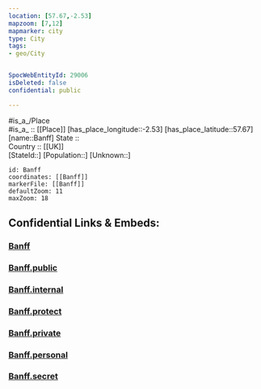 ```yaml
---
location: [57.67,-2.53] 
mapzoom: [7,12] 
mapmarker: city 
type: City
tags:
- geo/City


SpocWebEntityId: 29006
isDeleted: false
confidential: public

---
```

#is_a_/Place  
#is_a_ :: [[Place]] 
[has_place_longitude::-2.53] 
[has_place_latitude::57.67] 
[name::Banff] 
State ::  
Country :: [[UK]]  
[StateId::] 
[Population::] 
[Unknown::] 


```leaflet
id: Banff
coordinates: [[Banff]] 
markerFile: [[Banff]] 
defaultZoom: 11 
maxZoom: 18
```


## Confidential Links & Embeds: 

### [Banff](/_Standards/Earth/Continent/Europe/Europe~North/UK/Scotland/counties~Scotland/Aberdeenshire/cities~Aberdeenshire/Banff.md) 

### [Banff.public](/_public/Earth/Continent/Europe/Europe~North/UK/Scotland/counties~Scotland/Aberdeenshire/cities~Aberdeenshire/Banff.public.md) 

### [Banff.internal](/_internal/Earth/Continent/Europe/Europe~North/UK/Scotland/counties~Scotland/Aberdeenshire/cities~Aberdeenshire/Banff.internal.md) 

### [Banff.protect](/_protect/Earth/Continent/Europe/Europe~North/UK/Scotland/counties~Scotland/Aberdeenshire/cities~Aberdeenshire/Banff.protect.md) 

### [Banff.private](/_private/Earth/Continent/Europe/Europe~North/UK/Scotland/counties~Scotland/Aberdeenshire/cities~Aberdeenshire/Banff.private.md) 

### [Banff.personal](/_personal/Earth/Continent/Europe/Europe~North/UK/Scotland/counties~Scotland/Aberdeenshire/cities~Aberdeenshire/Banff.personal.md) 

### [Banff.secret](/_secret/Earth/Continent/Europe/Europe~North/UK/Scotland/counties~Scotland/Aberdeenshire/cities~Aberdeenshire/Banff.secret.md)

